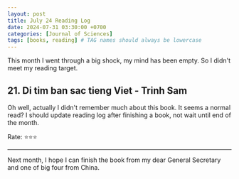 ```yaml
---
layout: post
title: July 24 Reading Log
date: 2024-07-31 03:30:00 +0700
categories: [Journal of Sciences]
tags: [books, reading] # TAG names should always be lowercase
---
```


This month I went through a big shock, my mind has been empty. So I didn't meet my reading target. 

## 21. Di tim ban sac tieng Viet - Trinh Sam

Oh well, actually I didn't remember much about this book. It seems a normal read? I should update reading log after finishing a book, not wait until end of the month.

Rate: :star::star::star:

---

Next month, I hope I can finish the book from my dear General Secretary and one of big four from China.
